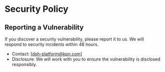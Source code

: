 # Security Policy

## Reporting a Vulnerability
If you discover a security vulnerability, please report it to us. We will respond to security incidents within 48 hours.

- Contact: [dsh-platform@kpn.com]
- Disclosure: We will work with you to ensure the vulnerability is disclosed responsibly.
